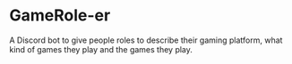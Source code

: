 # GameRole-er
A Discord bot to give people roles to describe their gaming platform, what kind of games they play and the games they play.
